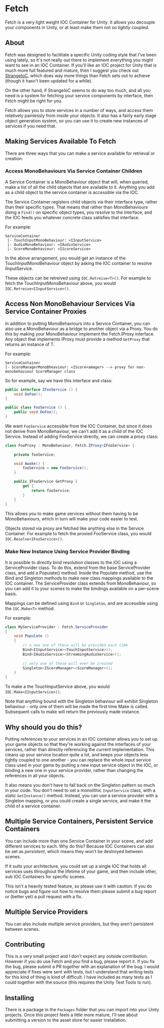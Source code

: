 # Fetch

Fetch is a very light weight IOC Container for Unity. It allows you decouple your components in Unity, or at least make them not so *tightly* coupled.

## About

Fetch was designed to facilitate a specific Unity coding style that I've been using lately, so it's not really out there to implement everything you might want to see in an IOC Container. If you'll like an IOC project for Unity that is much more full featured and mature, then I suggest you check out [StrangeIoC](http://strangeioc.github.io/strangeioc/), which does way more things than Fetch sets out to achieve (though it hasn't been updated for a while).

On the other hand, if StrangeIoC seems to do way too much, and all you need is a system for fetching your service components by interface, then Fetch might be right for you.

Fetch allows you to store services in a number of ways, and access them relatively painlessly from inside your objects. It also has a fairly early stage object generation system, so you can use it to create new instances of services if you need that. 

## Making Services Available To Fetch

There are three ways that you can make a service available for retrieval or creation:

### Access MonoBehaviours Via Service Container Children

A Service Container is a MonoBehaviour object that will, when queried, make a list of all the child objects that are available to it. Anything you add as a child object to the service container is accessible via the IOC.

The Service Container registers child objects via their interface type, rather than their specific types. That means that rather than MonoBehaviours doing a `Find()` on specific object types, you resolve to the interface, and the IOC feeds you whatever concrete class satisfies that interface.

For example:

```
ServiceContainer
 |- TouchInputMonoBehaviour: <IInputService>
 |- AudioMonoBehaviour: <IAudioService>
 |- ScoreMonoBehaviour: <IScoreService>
```

In the above arrangement, you would get an instance of the TouchInputMonoBehaviour object by asking the IOC container to resolve IInputService.

These objects can be retreived using `IOC.Retreive<T>()`. For example to fetch the TouchInputMonoBehaviour above, you would `IOC.Retreive<IInputService>()`.

## Access Non MonoBehaviour Services Via Service Container Proxies

In addition to putting MonoBehaviours into a Service Container, you can also use a MonoBehaviour as a bridge to another object via a Proxy. You do this by making your MonoBehaviour implement the Fetch.IProxy interface. Any object that implements IProxy<T> must provide a method `GetProxy` that returns an instance of T.

For example:

```
ServiceContainer
|- ScoreManagerMonoBheaviour: <IScore<amager> --> proxy for non-monobehaviour ScoreManager class
```

So for example, say we have this interface and class:

```csharp
public interface IFooService () {
    void DoFoo();
}

public class FooService () {
    public void DoFoo();
}
```

We want `FooService` accessible from the IOC Container, but since it does not derive from MonoBehaviour, we can't add it as a child of the IOC Service. Instead of adding FooService directly, we can create a proxy class:

```csharp
class FooProxy : MonoBehaviour, Fetch.IProxy<IFooService> {
    
    private fooService;

    void Awake() {
        fooService = new FooService();
    }

    public IFooService GetProxy {
        get {
            return fooService;
        }
    }
}
```

This allows you to make game services without them having to be MonoBehaviours, which in turn will make your code easier to test.

Objects stored via proxy are fetched like anything else in the Service Container. For example to fetch the proxied FooService class, you would `IOC.Resolve<IFooService>()`. 

### Make New Instance Using Service Provider Binding

It is possible to directly bind resolution classes to the IOC using a ServiceProvider class. To do this, extend from the base ServiceProvider class, and add a Populate() method. Inside the Populate method, use the Bind and Singleton methods to make new class mappings available to the IOC container. The ServiceProvider class extends from MonoBehaviour, so you can add it to your scenes to make the bindings available on a per-scene basis.

Mappings can be defined using `Bind` or `Singleton`, and are accessible using the `IOC.Make<T>` method.

For example:

```csharp
class MyServiceProvider : Fetch.ServiceProvider 
{
    void Populate ()
    {
        // a new one of these will be provided each time
        Bind<IInputService><TouchInputService>();
        Bind<IAudioService><StreamingAudioService>();
        
        // only one of these will ever be created
        Singleton<IScoreManager><ScoreManager>();
    }
}
```

To make a the TouchInputService above, you would `IOC.Make<IInputService>()`.

Note that anything bound with the Singleton behaviour will exhibit Singleton behaviour - only one of them will be made the first time Make is called. Subsequent calls to make will return the previously made instance.

## Why should you do this?

Putting references to your services in an IOC container allows you to set up your game objects so that they're working against the interfaces of your services, rather than directly referencing the current implementation. This cleans up your service location quite a lot, and keeps your objects less tightly coupled to one another - you can replace the whole input service class used in your game by putting a new input service object in the IOC, or binding a new one in your service provider, rather than changing the references in all your objects.

It also means you don't have to fall back on the Singleton pattern so much in your code. You don't need to set a monolithic `InputService` class, with a static `GetInstance()` method. Instead, you can use a service provider with a Singleton mapping, or you could create a single service, and make it the child of a service container.

## Multiple Service Containers, Persistent Service Containers

You can include more than one Service Container in your scene, and add different services to each. Why do this? Because IOC Containers can also be set as *persistent*, which means they won't be destroyed between scenes.

If it suits your architecture, you could set up a single IOC that holds all services uses throughout the lifetime of your game, and then include other, sub IOC Containers for specific scenes.

This isn't a heavily tested feature, so please use it with caution. If you do notice bugs and figure out how to resolve them please submit a bug report or (better yet) a pull request with a fix.

## Multiple Service Providers

You can also include multiple service providers, but they aren't persistent between scenes.

## Contributing

This is a very small project and I don't expect any outside contribution. However if you do use Fetch and you find a bug, please report it. If you fix the bug, please submit a PR together with an explanation of the bug. I would appreciate if fixes were sent with tests, but I understand that writing tests for this kind of thing is kind of difficult. I have included as many tests as I could together with the source (this requires the Unity Test Tools to run).

## Installing

There is a package in the `Packages` folder that you can import into your Unity projects. Once this project feels a little more mature, I'll see about submitting a version to the asset store for easier installation.
